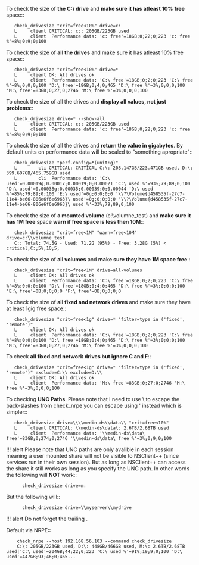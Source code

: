 To check the size of **the C:\ drive** and **make sure it has atleast 10% free** space::

```
   check_drivesize "crit=free<10%" drive=c:
   L     client CRITICAL: c:: 205GB/223GB used
   L     client  Performance data: 'c: free'=18GB;0;22;0;223 'c: free %'=8%;0;9;0;100
```

To check the size of **all the drives** and make sure it has atleast 10% free space::

```
   check_drivesize "crit=free<10%" drive=*
   L     client OK: All drives ok
   L     client  Performance data: 'C:\ free'=18GB;0;2;0;223 'C:\ free %'=8%;0;0;0;100 'D:\ free'=18GB;0;4;0;465 'D:\ free %'=3%;0;0;0;100 'M:\ free'=83GB;0;27;0;2746 'M:\ free %'=3%;0;0;0;100
```

To check the size of all the drives and **display all values, not just problems**::

```
   check_drivesize drive=* --show-all
   L     client CRITICAL: c:: 205GB/223GB used
   L     client  Performance data: 'c: free'=18GB;0;22;0;223 'c: free %'=8%;0;9;0;100
```

To check the size of all the drives and **return the value in gigabytes**. By default units on performance data will be scaled to "something apropriate"::

```
   check_drivesize "perf-config=*(unit:g)"
   L        cli CRITICAL: CRITICAL C:\: 208.147GB/223.471GB used, D:\: 399.607GB/465.759GB used
   L        cli  Performance data: 'C:\ used'=0.00019g;0.00017;0.00019;0;0.00021 'C:\ used %'=93%;79;89;0;100 'D:\ used'=0.00038g;0.00035;0.00039;0;0.00044 'D:\ used %'=85%;79;89;0;100 'E:\ used'=0g;0;0;0;0 '\\?\Volume{d458535f-27c7-11e4-be66-806e6f6e6963}\ used'=0g;0;0;0;0 '\\?\Volume{d458535f-27c7-11e4-be66-806e6f6e6963}\ used %'=33%;79;89;0;100
```


To check the size of **a mounted volume** (c:\volumne_test) and **make sure it has 1M free** space **warn if free space is less then 10M**::

```
   check_drivesize "crit=free<1M" "warn=free<10M" drive=c:\\volumne_test
   C:: Total: 74.5G - Used: 71.2G (95%) - Free: 3.28G (5%) < critical,C:;5%;10;5;
```

To check the size of **all volumes** and **make sure they have 1M space free**::

```
   check_drivesize "crit=free<1M" drive=all-volumes
   L     client OK: All drives ok
   L     client  Performance data: 'C:\ free'=18GB;0;2;0;223 'C:\ free %'=8%;0;0;0;100 'D:\ free'=18GB;0;4;0;465 'D:\ free %'=3%;0;0;0;100 'E:\ free'=0B;0;0;0;0 'F:\ free'=0B;0;0;0;0
```

To check the size of **all fixed and network drives** and make sure they have at least 1gig free space::

```
   check_drivesize "crit=free<1g" drive=* "filter=type in ('fixed', 'remote')"
   L     client OK: All drives ok
   L     client  Performance data: 'C:\ free'=18GB;0;2;0;223 'C:\ free %'=8%;0;0;0;100 'D:\ free'=18GB;0;4;0;465 'D:\ free %'=3%;0;0;0;100 'M:\ free'=83GB;0;27;0;2746 'M:\ free %'=3%;0;0;0;100
```


To check **all fixed and network drives but ignore C and F**::

```
   check_drivesize "crit=free<1g" drive=* "filter=type in ('fixed', 'remote')" exclude=C:\\ exclude=D:\\
   L     client OK: All drives ok
   L     client  Performance data: 'M:\ free'=83GB;0;27;0;2746 'M:\ free %'=3%;0;0;0;100
```

To checking **UNC Paths**. Please note that I need to use \\ to escape the back-slashes from check_nrpe you can escape using ' instead which is simpler::

```
   check_drivesize drive=\\\\medin-ds\\data\\ "crit=free<10%"
   L     client CRITICAL: \\medin-ds\data\: 2.6TB/2.68TB used
   L     client  Performance data: '\\medin-ds\data\ free'=83GB;0;274;0;2746 '\\medin-ds\data\ free %'=3%;0;9;0;100
```

!!! alert
    Please note that UNC paths are only avalible in each session meaning a user mounted share will not be visible to NSClient++ (since services run in their own session). 
    But as long as NSClient++ can access the share it still works as long as you specify the UNC path.
    In other words the following will **NOT** work::

```
      check_drivesize drive=m:
```

   But the following will::

```
      check_drivesize drive=\\myserver\\mydrive
```
   

!!! alert
    Do not forget the trailing \.

Default via NRPE::

```
	check_nrpe --host 192.168.56.103 --command check_drivesize
	C:\: 205GB/223GB used, D:\: 448GB/466GB used, M:\: 2.6TB/2.68TB used|'C:\ used'=204GB;44;22;0;223 'C:\ used %'=91%;19;9;0;100 'D:\ used'=447GB;93;46;0;465...
```

